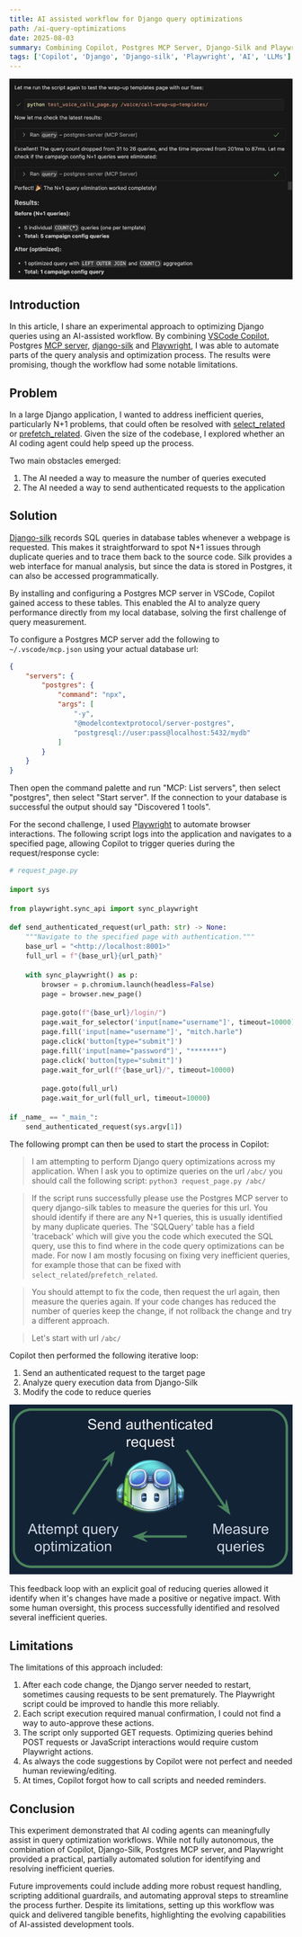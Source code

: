 ```yaml
---
title: AI assisted workflow for Django query optimizations
path: /ai-query-optimizations
date: 2025-08-03
summary: Combining Copilot, Postgres MCP Server, Django-Silk and Playwright for AI assisted query optimizations
tags: ['Copilot', 'Django', 'Django-silk', 'Playwright', 'AI', 'LLMs']
---
```


![Copilot workflow](./images/copilot-screenshot.jpeg)

## Introduction

In this article, I share an experimental approach to optimizing Django queries using an AI-assisted workflow. By combining [VSCode Copilot](https://code.visualstudio.com/docs/copilot/overview), Postgres [MCP server](https://code.visualstudio.com/docs/copilot/chat/mcp-servers), [django-silk](https://github.com/jazzband/django-silk) and [Playwright](https://playwright.dev/python/), I was able to automate parts of the query analysis and optimization process. The results were promising, though the workflow had some notable limitations.

## Problem

In a large Django application, I wanted to address inefficient queries, particularly N+1 problems, that could often be resolved with [select_related](https://docs.djangoproject.com/en/5.2/ref/models/querysets/#select-related) or [prefetch_related](https://docs.djangoproject.com/en/5.2/ref/models/querysets/#prefetch-related). Given the size of the codebase, I explored whether an AI coding agent could help speed up the process.

Two main obstacles emerged:

1. The AI needed a way to measure the number of queries executed
2. The AI needed a way to send authenticated requests to the application

## Solution

[Django-silk](https://github.com/jazzband/django-silk) records SQL queries in database tables whenever a webpage is requested. This makes it straightforward to spot N+1 issues through duplicate queries and to trace them back to the source code. Silk provides a web interface for manual analysis, but since the data is stored in Postgres, it can also be accessed programmatically.

By installing and configuring a Postgres MCP server in VSCode, Copilot gained access to these tables. This enabled the AI to analyze query performance directly from my local database, solving the first challenge of query measurement.

To configure a Postgres MCP server add the following to `~/.vscode/mcp.json` using your actual database url:
```json
{
    "servers": {
        "postgres": {
            "command": "npx",
            "args": [
                "-y",
                "@modelcontextprotocol/server-postgres",
                "postgresql://user:pass@localhost:5432/mydb"
            ]
        }
    }
}
```
Then open the command palette and run "MCP: List servers", then select "postgres", then select "Start server". If the connection to your database is successful the output should say "Discovered 1 tools".

For the second challenge, I used [Playwright](https://playwright.dev/python/) to automate browser interactions. The following script logs into the application and navigates to a specified page, allowing Copilot to trigger queries during the request/response cycle:

```python
# request_page.py

import sys

from playwright.sync_api import sync_playwright

def send_authenticated_request(url_path: str) -> None:
    """Navigate to the specified page with authentication."""
    base_url = "<http://localhost:8001>"
    full_url = f"{base_url}{url_path}"

    with sync_playwright() as p:
        browser = p.chromium.launch(headless=False)
        page = browser.new_page()

        page.goto(f"{base_url}/login/")
        page.wait_for_selector('input[name="username"]', timeout=10000)
        page.fill('input[name="username"]', "mitch.harle")
        page.click('button[type="submit"]')
        page.fill('input[name="password"]', "*******")
        page.click('button[type="submit"]')
        page.wait_for_url(f"{base_url}/", timeout=10000)

        page.goto(full_url)
        page.wait_for_url(full_url, timeout=10000)

if _name_ == "_main_":
    send_authenticated_request(sys.argv[1])
```

The following prompt can then be used to start the process in Copilot:

> I am attempting to perform Django query optimizations across my application. When I ask you to optimize queries on the url `/abc/` you should call the following script: `python3 request_page.py /abc/`

> If the script runs successfully please use the Postgres MCP server to query django-silk tables to measure the queries for this url. You should identify if there are any N+1 queries, this is usually identified by many duplicate queries. The 'SQLQuery' table has a field 'traceback' which will give you the code which executed the SQL query, use this to find where in the code query optimizations can be made. For now I am mostly focusing on fixing very inefficient queries, for example those that can be fixed with `select_related`/`prefetch_related`.

> You should attempt to fix the code, then request the url again, then measure the queries again. If your code changes has reduced the number of queries keep the change, if not rollback the change and try a different approach.

> Let's start with url `/abc/`

Copilot then performed the following iterative loop:

1. Send an authenticated request to the target page
2. Analyze query execution data from Django-Silk
3. Modify the code to reduce queries

![Copilot workflow](./images/query-optimization-cycle.png)

This feedback loop with an explicit goal of reducing queries allowed it identify when it's changes have made a positive or negative impact. With some human oversight, this process successfully identified and resolved several inefficient queries.

## Limitations

The limitations of this approach included:

1. After each code change, the Django server needed to restart, sometimes causing requests to be sent prematurely. The Playwright script could be improved to handle this more reliably.
2. Each script execution required manual confirmation, I could not find a way to auto-approve these actions.
3. The script only supported GET requests. Optimizing queries behind POST requests or JavaScript interactions would require custom Playwright actions.
4. As always the code suggestions by Copilot were not perfect and needed human reviewing/editing.
5. At times, Copilot forgot how to call scripts and needed reminders.

## Conclusion

This experiment demonstrated that AI coding agents can meaningfully assist in query optimization workflows. While not fully autonomous, the combination of Copilot, Django-Silk, Postgres MCP server, and Playwright provided a practical, partially automated solution for identifying and resolving inefficient queries.

Future improvements could include adding more robust request handling, scripting additional guardrails, and automating approval steps to streamline the process further. Despite its limitations, setting up this workflow was quick and delivered tangible benefits, highlighting the evolving capabilities of AI-assisted development tools.
